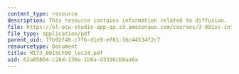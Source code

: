 ```yaml
---
content_type: resource
description: This resource contains information related to diffusion.
file: https://ol-ocw-studio-app-qa.s3.amazonaws.com/courses/3-091sc-introduction-to-solid-state-chemistry-fall-2010/62a05864c28d130a1b6ad3316cb9aa6a_MIT3_091SCF09_lec24.pdf
file_type: application/pdf
parent_uid: 7fb92f46-c7f6-d1e9-ef01-16c44534f2c7
resourcetype: Document
title: MIT3_091SCF09_lec24.pdf
uid: 62a05864-c28d-130a-1b6a-d3316cb9aa6a
---
```

